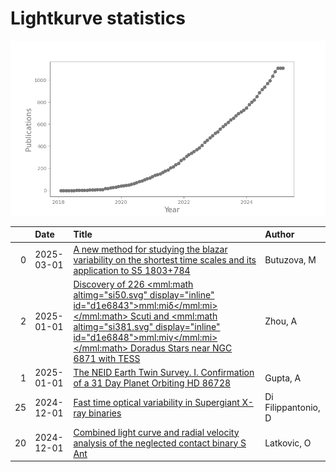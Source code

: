 
<h1>Lightkurve statistics</h1>

![publications](out/lightkurve-publications.png)  

|    | Date       | Title                                                                                                                                                                                                                                                                                                               | Author              |
|---:|:-----------|:--------------------------------------------------------------------------------------------------------------------------------------------------------------------------------------------------------------------------------------------------------------------------------------------------------------------|:--------------------|
|  0 | 2025-03-01 | [A new method for studying the blazar variability on the shortest time scales and its application to S5 1803+784](https://ui.adsabs.harvard.edu/abs/2025JHEAp..45...19B/abstract)                                                                                                                                   | Butuzova, M         |
|  2 | 2025-01-01 | [Discovery of 226 <mml:math altimg="si50.svg" display="inline" id="d1e6843"><mml:mi>δ</mml:mi></mml:math> Scuti and <mml:math altimg="si381.svg" display="inline" id="d1e6848"><mml:mi>γ</mml:mi></mml:math> Doradus Stars near NGC 6871 with TESS](https://ui.adsabs.harvard.edu/abs/2025NewA..11402297Z/abstract) | Zhou, A             |
|  1 | 2025-01-01 | [The NEID Earth Twin Survey. I. Confirmation of a 31 Day Planet Orbiting HD 86728](https://ui.adsabs.harvard.edu/abs/2025AJ....169....1G/abstract)                                                                                                                                                                  | Gupta, A            |
| 25 | 2024-12-01 | [Fast time optical variability in Supergiant X-ray binaries](https://ui.adsabs.harvard.edu/abs/2024arXiv241206457D/abstract)                                                                                                                                                                                        | Di Filippantonio, D |
| 20 | 2024-12-01 | [Combined light curve and radial velocity analysis of the neglected contact binary S Ant](https://ui.adsabs.harvard.edu/abs/2024NewA..11302291L/abstract)                                                                                                                                                           | Latkovic, O         |
    